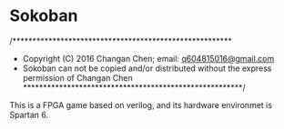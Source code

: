 # Sokoban
/*******************************************************
 * Copyright (C) 2016 Changan Chen; email: q604815016@gmail.com
 * Sokoban can not be copied and/or distributed without the express permission of Changan Chen
 *******************************************************/

This is a FPGA game based on verilog, and its hardware environmet is Spartan 6.
